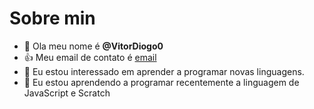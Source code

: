 # Sobre min
- 👋 Ola meu nome é **@VitorDiogo0**
- :+1: Meu email de contato é [email](vitor.pedrozo@escola.pr.gov.br)
- 🌱 Eu estou interessado em aprender a programar novas linguagens.
- 💞️ Eu estou aprendendo a programar recentemente a linguagem de JavaScript e Scratch


